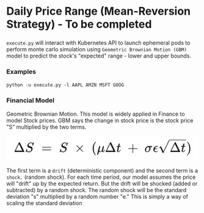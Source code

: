 # Daily Price Range (Mean-Reversion Strategy) - To be completed

###
```execute.py``` will interact with Kubernetes API to launch ephemeral pods to 
perform monte carlo simulation using ```Geometric Brownian Motion (GBM)``` model to predict the stock's "expected" range - lower and upper bounds.

### Examples
```.shell script
python -u execute.py -l AAPL AMZN MSFT GOOG
```

### Financial Model 

Geometric Brownian Motion. This model is widely applied in Finance to model Stock prices. 
GBM says the change in stock price is the stock price "S" multiplied by the two terms.

![Image of GBM](https://github.com/arisdavid/daily-price-range/blob/master/documentation/img/eq.png)

The first term is a ```drift``` (deterministic component) and the second term is a ```shock.``` (random shock). 
For each time period, our model assumes the price will "drift" up by the expected return. 
But the drift will be shocked (added or subtracted) by a random shock. 
The random shock will be the standard deviation "s" multiplied by a random number "e." 
This is simply a way of scaling the standard deviation

